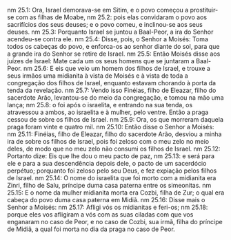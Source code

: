 nm 25.1: Ora, Israel demorava-se em Sitim, e o povo começou a prostituir-se com as filhas de Moabe,
nm 25.2: pois elas convidaram o povo aos sacrifícios dos seus deuses; e o povo comeu, e inclinou-se aos seus deuses.
nm 25.3: Porquanto Israel se juntou a Baal-Peor, a ira do Senhor acendeu-se contra ele.
nm 25.4: Disse, pois, o Senhor a Moisés: Toma todos os cabeças do povo, e enforca-os ao senhor diante do sol, para que a grande ira do Senhor se retire de Israel.
nm 25.5: Então Moisés disse aos juízes de Israel: Mate cada um os seus homens que se juntaram a Baal-Peor.
nm 25.6: E eis que veio um homem dos filhos de Israel, e trouxe a seus irmãos uma midianita à vista de Moisés e à vista de toda a congregação dos filhos de Israel, enquanto estavam chorando à porta da tenda da revelação.
nm 25.7: Vendo isso Finéias, filho de Eleazar, filho do sacerdote Arão, levantou-se do meio da congregação, e tomou na mão uma lança;
nm 25.8: o foi após o israelita, e entrando na sua tenda, os atravessou a ambos, ao israelita e à mulher, pelo ventre. Então a praga cessou de sobre os filhos de Israel.
nm 25.9: Ora, os que morreram daquela praga foram vinte e quatro mil.
nm 25.10: Então disse o Senhor a Moisés:
nm 25.11: Finéias, filho de Eleazar, filho do sacerdote Arão, desviou a minha ira de sobre os filhos de Israel, pois foi zeloso com o meu zelo no meio deles, de modo que no meu zelo não consumi os filhos de Israel.
nm 25.12: Portanto dize: Eis que lhe dou o meu pacto de paz,
nm 25.13: e será para ele e para a sua descendência depois dele, o pacto de um sacerdócio perpétuo; porquanto foi zeloso pelo seu Deus, e fez expiação pelos filhos de Israel.
nm 25.14: O nome do israelita que foi morto com a midianita era Zinri, filho de Salu, príncipe duma casa paterna entre os simeonitas.
nm 25.15: E o nome da mulher midianita morta era Cozbi, filha de Zur; o qual era cabeça do povo duma casa paterna em Midiã.
nm 25.16: Disse mais o Senhor a Moisés:
nm 25.17: Afligi vós os midianitas e feri-os;
nm 25.18: porque eles vos afligiram a vós com as suas ciladas com que vos enganaram no caso de Peor, e no caso de Cozbi, sua irmã, filha do príncipe de Midiã, a qual foi morta no dia da praga no caso de Peor.
